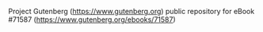 Project Gutenberg (https://www.gutenberg.org) public repository
for eBook #71587 (https://www.gutenberg.org/ebooks/71587)
